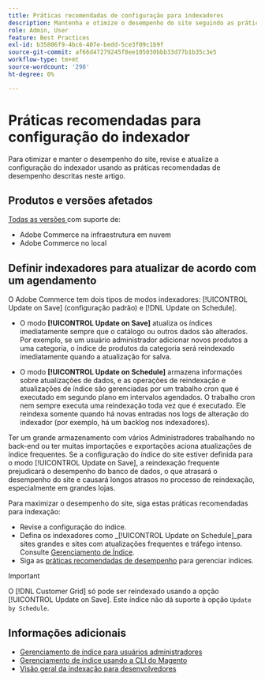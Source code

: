 ```yaml
---
title: Práticas recomendadas de configuração para indexadores
description: Mantenha e otimize o desempenho do site seguindo as práticas recomendadas para a configuração do indexador.
role: Admin, User
feature: Best Practices
exl-id: b35806f9-4bc6-407e-bedd-5ce3f09c1b9f
source-git-commit: af66d47279245f8ee105030bbb33d77b1b35c3e5
workflow-type: tm+mt
source-wordcount: '298'
ht-degree: 0%

---
```


# Práticas recomendadas para configuração do indexador

Para otimizar e manter o desempenho do site, revise e atualize a configuração do indexador usando as práticas recomendadas de desempenho descritas neste artigo.

## Produtos e versões afetados

[Todas as versões ](../../../release/versions.md) com suporte de:

- Adobe Commerce na infraestrutura em nuvem
- Adobe Commerce no local

## Definir indexadores para atualizar de acordo com um agendamento

O Adobe Commerce tem dois tipos de modos indexadores: [!UICONTROL Update on Save] (configuração padrão) e [!DNL Update on Schedule].

- O modo **[!UICONTROL Update on Save]** atualiza os índices imediatamente sempre que o catálogo ou outros dados são alterados. Por exemplo, se um usuário administrador adicionar novos produtos a uma categoria, o índice de produtos da categoria será reindexado imediatamente quando a atualização for salva.

- O modo **[!UICONTROL Update on Schedule]** armazena informações sobre atualizações de dados, e as operações de reindexação e atualizações de índice são gerenciadas por um trabalho cron que é executado em segundo plano em intervalos agendados. O trabalho cron nem sempre executa uma reindexação toda vez que é executado. Ele reindexa somente quando há novas entradas nos logs de alteração do indexador (por exemplo, há um backlog nos indexadores).

Ter um grande armazenamento com vários Administradores trabalhando no back-end ou ter muitas importações e exportações aciona atualizações de índice frequentes. Se a configuração do índice do site estiver definida para o modo [!UICONTROL Update on Save], a reindexação frequente prejudicará o desempenho do banco de dados, o que atrasará o desempenho do site e causará longos atrasos no processo de reindexação, especialmente em grandes lojas.

Para maximizar o desempenho do site, siga estas práticas recomendadas para indexação:

- Revise a configuração do índice.
- Defina os indexadores como _[!UICONTROL Update on Schedule]_para sites grandes e sites com atualizações frequentes e tráfego intenso. Consulte [Gerenciamento de Índice](https://docs.magento.com/user-guide/system/index-management.html#change-the-index-mode).
- Siga as [práticas recomendadas de desempenho](../../../performance/configuration.md) para gerenciar índices.

>[!IMPORTANT]
>
>O [!DNL Customer Grid] só pode ser reindexado usando a opção [!UICONTROL Update on Save]. Este índice não dá suporte à opção `Update by Schedule`.

## Informações adicionais

- [Gerenciamento de índice para usuários administradores](../../../configuration/cli/manage-indexers.md#configure-indexers)
- [Gerenciamento de índice usando a CLI do Magento](https://experienceleague.adobe.com/docs/commerce-operations/configuration-guide/cli/manage-indexers.html)
- [Visão geral da indexação para desenvolvedores](https://developer.adobe.com/commerce/php/development/components/indexing/)

